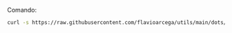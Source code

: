 Comando:

```bash
curl -s https://raw.githubusercontent.com/flavioarcega/utils/main/dots/config.sh | sudo sh
```

